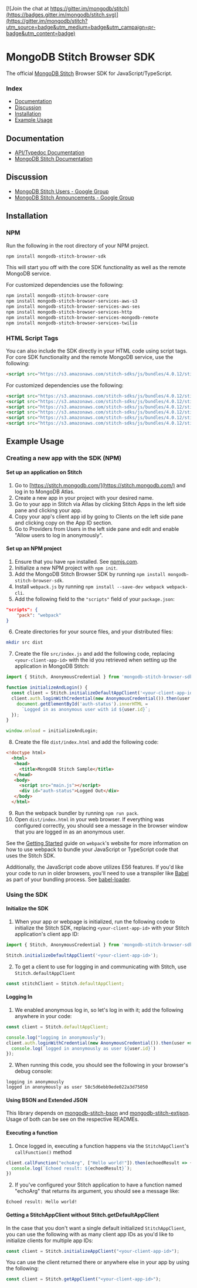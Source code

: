 [![Join the chat at https://gitter.im/mongodb/stitch](https://badges.gitter.im/mongodb/stitch.svg)](https://gitter.im/mongodb/stitch?utm_source=badge&utm_medium=badge&utm_campaign=pr-badge&utm_content=badge)

# MongoDB Stitch Browser SDK 

The official [MongoDB Stitch](https://stitch.mongodb.com/) Browser SDK for JavaScript/TypeScript.

### Index
- [Documentation](#documentation)
- [Discussion](#discussion)
- [Installation](#installation)
- [Example Usage](#example-usage)

## Documentation
* [API/Typedoc Documentation](https://s3.amazonaws.com/stitch-sdks/js/docs/4.0.12/index.html)
* [MongoDB Stitch Documentation](https://docs.mongodb.com/stitch/)

## Discussion
* [MongoDB Stitch Users - Google Group](https://groups.google.com/d/forum/mongodb-stitch-users)
* [MongoDB Stitch Announcements - Google Group](https://groups.google.com/d/forum/mongodb-stitch-announce)

## Installation

### NPM

Run the following in the root directory of your NPM project.

```bash
npm install mongodb-stitch-browser-sdk
```

This will start you off with the core SDK functionality as well as the remote MongoDB service.

For customized dependencies use the following:

```bash
npm install mongodb-stitch-browser-core
npm install mongodb-stitch-browser-services-aws-s3
npm install mongodb-stitch-browser-services-aws-ses
npm install mongodb-stitch-browser-services-http
npm install mongodb-stitch-browser-services-mongodb-remote
npm install mongodb-stitch-browser-services-twilio
```

### HTML Script Tags

You can also include the SDK directly in your HTML code using script tags. For core SDK functionality and the remote MongoDB service, use the following:

```html
<script src="https://s3.amazonaws.com/stitch-sdks/js/bundles/4.0.12/stitch.js"></script>
```

For customized dependencies use the following:
```html
<script src="https://s3.amazonaws.com/stitch-sdks/js/bundles/4.0.12/stitch-core.js"></script>
<script src="https://s3.amazonaws.com/stitch-sdks/js/bundles/4.0.12/stitch-services-aws-s3.js"></script>
<script src="https://s3.amazonaws.com/stitch-sdks/js/bundles/4.0.12/stitch-services-aws-ses.js"></script>
<script src="https://s3.amazonaws.com/stitch-sdks/js/bundles/4.0.12/stitch-services-http.js"></script>
<script src="https://s3.amazonaws.com/stitch-sdks/js/bundles/4.0.12/stitch-services-mongodb-remote.js"></script>
<script src="https://s3.amazonaws.com/stitch-sdks/js/bundles/4.0.12/stitch-services-twilio.js"></script>
```

## Example Usage

### Creating a new app with the SDK (NPM)

#### Set up an application on Stitch
1. Go to [https://stitch.mongodb.com/](https://stitch.mongodb.com/) and log in to MongoDB Atlas.
2. Create a new app in your project with your desired name.
3. Go to your app in Stitch via Atlas by clicking Stitch Apps in the left side pane and clicking your app.
3. Copy your app's client app id by going to Clients on the left side pane and clicking copy on the App ID section.
4. Go to Providers from Users in the left side pane and edit and enable "Allow users to log in anonymously".

#### Set up an NPM project
1. Ensure that you have `npm` installed. See [npmjs.com](https://www.npmjs.com).
2. Initialize a new NPM project with `npm init`.
3. Add the MongoDB Stitch Browser SDK by running `npm install mongodb-stitch-browser-sdk`.
4. Install `webpack.js` by running `npm install --save-dev webpack webpack-cli`.
5. Add the following field to the `"scripts"` field of your `package.json`:

```json
"scripts": {
    "pack": "webpack"
}
```

6. Create directories for your source files, and your distributed files:

```bash
mkdir src dist
```

7. Create the file `src/index.js` and add the following code, replacing `<your-client-app-id>` with the id you retrieved when setting up the application in MongoDB Stitch:

```javascript
import { Stitch, AnonymousCredential } from 'mongodb-stitch-browser-sdk'

function initializeAndLogin() {
  const client = Stitch.initializeDefaultAppClient('<your-client-app-id>');
  client.auth.loginWithCredential(new AnonymousCredential()).then(user => {
    document.getElementById('auth-status').innerHTML = 
      `Logged in as anonymous user with id ${user.id}`;
  });
}

window.onload = initializeAndLogin;
```

8. Create the file `dist/index.html` and add the following code:

```html
<!doctype html>
  <html>
   <head>
     <title>MongoDB Stitch Sample</title>
   </head>
   <body>
     <script src="main.js"></script>
     <div id="auth-status">Logged Out</div>
   </body>
  </html>
```

9. Run the webpack bundler by running `npm run pack`.
10. Open `dist/index.html` in your web browser. If everything was configured correctly, you should see a message in the browser window that you are logged in as an anonymous user.

See the [Getting Started](https://webpack.js.org/guides/getting-started/) guide on `webpack`'s website for more information on how to use webpack to bundle your JavaScript or TypeScript code that uses the Stitch SDK.

Additionally, the JavaScript code above utilizes ES6 features. If you'd like your code to run in older browsers, you'll need to use a transpiler like [Babel](https://babeljs.io/) as part of your bundling process. See [babel-loader](https://github.com/babel/babel-loader).

### Using the SDK

#### Initialize the SDK
1. When your app or webpage is initialized, run the following code to initialize the Stitch SDK, replacing `<your-client-app-id>` with your Stitch application's client app ID:

```javascript
import { Stitch, AnonymousCredential } from 'mongodb-stitch-browser-sdk'

Stitch.initializeDefaultAppClient('<your-client-app-id>');
```

2. To get a client to use for logging in and communicating with Stitch, use `Stitch.defaultAppClient`

```javascript
const stitchClient = Stitch.defaultAppClient;
```

#### Logging In
1. We enabled anonymous log in, so let's log in with it; add the following anywhere in your code:

```javascript
const client = Stitch.defaultAppClient;

console.log("logging in anonymously");
client.auth.loginWithCredential(new AnonymousCredential()).then(user => {
  console.log(`logged in anonymously as user ${user.id}`)
});
```

2. When running this code, you should see the following in your browser's debug console:

```
logging in anonymously                                                    	
logged in anonymously as user 58c5d6ebb9ede022a3d75050
```

#### Using BSON and Extended JSON

This library depends on [mongodb-stitch-bson](https://www.npmjs.com/package/mongodb-stitch-bson) and [mongodb-stitch-extjson](https://www.npmjs.com/package/mongodb-stitch-extjson). Usage of both can be see on the respective READMEs.

#### Executing a function
1. Once logged in, executing a function happens via the `StitchAppClient`'s `callFunction()` method

```javascript
client.callFunction("echoArg", ["Hello world!"]).then(echoedResult => {
  console.log(`Echoed result: ${echoedResult}`);
})
```

2. If you've configured your Stitch application to have a function named "echoArg" that returns its argument, you should see a message like:

```
Echoed result: Hello world!
```
	
#### Getting a StitchAppClient without Stitch.getDefaultAppClient

In the case that you don't want a single default initialized `StitchAppClient`, you can use the following with as many client app IDs as you'd like to initialize clients for multiple app IDs:

```javascript
const client = Stitch.initializeAppClient("<your-client-app-id>");
```

You can use the client returned there or anywhere else in your app by using the following:

```javascript
const client = Stitch.getAppClient("<your-client-app-id>");
```
